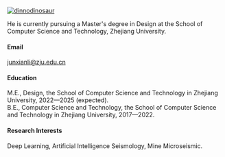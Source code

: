 

[![dinnodinosaur](https://img.shields.io/badge/dinnodinosaur-github-blue?logo=github)](https://github.com/dinnodinosaur)

He is currently pursuing a Master's degree in Design at the School of Computer Science and Technology, Zhejiang University.

#### Email
junxianli@zju.edu.cn

#### Education
M.E., Design, the School of Computer Science and Technology in Zhejiang University, 2022—2025 (expected).\
B.E., Computer Science and Technology, the School of Computer Science and Technology in Zhejiang University, 2017—2022.

#### Research Interests
Deep Learning, Artificial Intelligence Seismology, Mine Microseismic.

